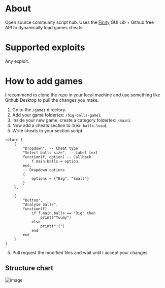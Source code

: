 # About
Open source community script hub.
Uses the [Finity](https://localsmail.gitbook.io/finity-docs) GUI Lib + Github free API to dynamically load games cheats.

# Supported exploits
Any exploit.

# How to add games
I recommend to clone the repo in your local machine and use something like Github Desktop to pull the changes you make.
1. Go to the `/games` directory.
1. Add your game folder(ex: `/big-balls-game`).
2. Inside your new game, create a category folder(ex: `/main`).
3. Now add a cheats section to it(ex: `balls.luau`).
4. Write cheats to your section script:
```luau
return {
    {
        "Dropdown", -- Cheat type
        "Select balls size", -- Label text
        function(f, option) -- Callback
            f.main.balls = option
        end,
        -- Dropdown options
        {
            options = {"Big", "Small"}
        }
    },
    
    {
        "Button",
        "Analyse balls",
        function(f)
            if f.main.balls == "Big" then
                print("Yuumy")
            else
                print(":(")
            end
        end
    }
}
```
5. Pull request the modified files and wait until i accept your changes

## Structure chart
![image](https://github.com/user-attachments/assets/195262a6-d800-4ff8-9ca5-006f6b04b195)

